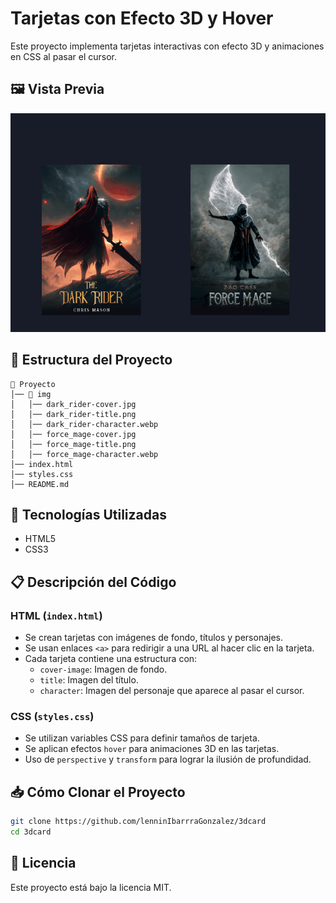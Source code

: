 # Tarjetas con Efecto 3D y Hover

Este proyecto implementa tarjetas interactivas con efecto 3D y animaciones en CSS al pasar el cursor.

## 🖼️ Vista Previa

![Vista previa](img/3dcard.gif)

## 📂 Estructura del Proyecto

```
📁 Proyecto
│── 📁 img
│   │── dark_rider-cover.jpg
│   │── dark_rider-title.png
│   │── dark_rider-character.webp
│   │── force_mage-cover.jpg
│   │── force_mage-title.png
│   │── force_mage-character.webp
│── index.html
│── styles.css
│── README.md
```

## 🚀 Tecnologías Utilizadas
- HTML5
- CSS3

## 📋 Descripción del Código

### HTML (`index.html`)
- Se crean tarjetas con imágenes de fondo, títulos y personajes.
- Se usan enlaces `<a>` para redirigir a una URL al hacer clic en la tarjeta.
- Cada tarjeta contiene una estructura con:
  - `cover-image`: Imagen de fondo.
  - `title`: Imagen del título.
  - `character`: Imagen del personaje que aparece al pasar el cursor.

### CSS (`styles.css`)
- Se utilizan variables CSS para definir tamaños de tarjeta.
- Se aplican efectos `hover` para animaciones 3D en las tarjetas.
- Uso de `perspective` y `transform` para lograr la ilusión de profundidad.

## 📥 Cómo Clonar el Proyecto

```sh
git clone https://github.com/lenninIbarrraGonzalez/3dcard
cd 3dcard
```



## 📜 Licencia
Este proyecto está bajo la licencia MIT.
